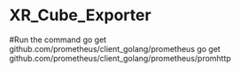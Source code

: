 # XR_Cube_Exporter
#Run the command
go get github.com/prometheus/client_golang/prometheus
go get github.com/prometheus/client_golang/prometheus/promhttp
